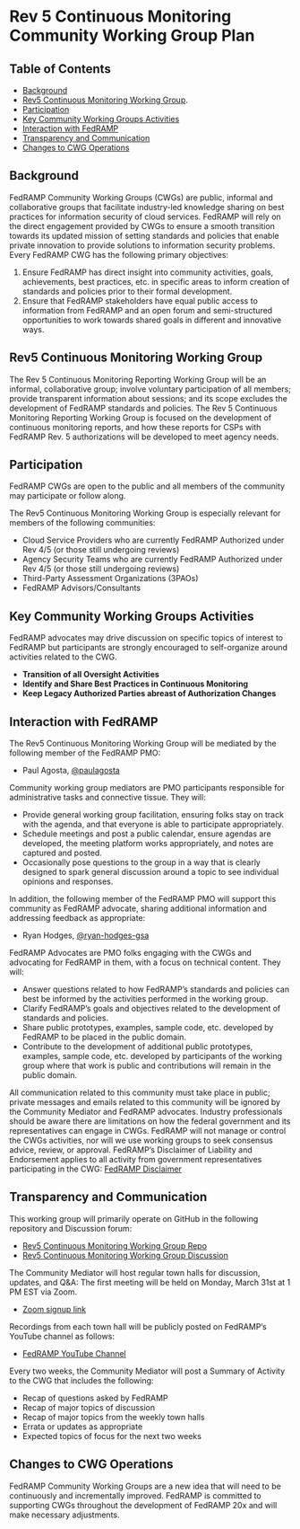 # Rev 5 Continuous Monitoring Community Working Group Plan

## Table of Contents 
- [Background](#background)
- [Rev5 Continuous Monitoring Working Group](#rev5-continuous-monitoring-working-group).  
- [Participation](#participation)
- [Key Community Working Groups Activities](#key-community-working-groups-activities)
- [Interaction with FedRAMP](#interaction-with-fedramp)
- [Transparency and Communication](#transparency-and-communication)
- [Changes to CWG Operations](#changes-to-cwg-operations)

## Background
FedRAMP Community Working Groups (CWGs) are public, informal and collaborative groups that facilitate industry-led knowledge sharing on best practices for information security of cloud services. FedRAMP will rely on the direct engagement provided by CWGs to ensure a smooth transition towards its updated mission of setting standards and policies that enable private innovation to provide solutions to information security problems.
Every FedRAMP CWG has the following primary objectives:
1. Ensure FedRAMP has direct insight into community activities, goals, achievements, best practices, etc. in specific areas to inform creation of standards and policies prior to their formal development.
1. Ensure that FedRAMP stakeholders have equal public access to information from FedRAMP and an open forum and semi-structured opportunities to work towards shared goals in different and innovative ways.

## Rev5 Continuous Monitoring Working Group
The Rev 5 Continuous Monitoring Reporting Working Group will be an informal, collaborative group; involve voluntary participation of all members; provide transparent information about sessions; and its scope excludes the development of FedRAMP standards and policies. The Rev 5 Continuous Monitoring Reporting Working Group is focused on the development of continuous monitoring reports, and how these reports for CSPs with FedRAMP Rev. 5 authorizations will be developed to meet agency needs.

## Participation
FedRAMP CWGs are open to the public and all members of the community may participate or follow along. 

The Rev5 Continuous Monitoring Working Group is especially relevant for members of the following communities:
- Cloud Service Providers who are currently FedRAMP Authorized under Rev 4/5 (or those still undergoing reviews)
- Agency Security Teams who are currently FedRAMP Authorized under Rev 4/5 (or those still undergoing reviews)  
- Third-Party Assessment Organizations (3PAOs)
- FedRAMP Advisors/Consultants 

## Key Community Working Groups Activities
FedRAMP advocates may drive discussion on specific topics of interest to FedRAMP but participants are strongly encouraged to self-organize around activities related to the CWG. 
  - **Transition of all Oversight Activities**
  - **Identify and Share Best Practices in Continuous Monitoring**
  - **Keep Legacy Authorized Parties abreast of Authorization Changes**
    
## Interaction with FedRAMP
The Rev5 Continuous Monitoring Working Group will be mediated by the following member of the FedRAMP PMO:
- Paul Agosta, [@paulagosta](https://www.github.com/paulagosta)

Community working group mediators are PMO participants responsible for administrative tasks and connective tissue. They will:
  - Provide general working group facilitation, ensuring folks stay on track with the agenda, and that everyone is able to participate appropriately.
  - Schedule meetings and post a public calendar, ensure agendas are developed, the meeting platform works appropriately, and notes are captured and posted.
  - Occasionally pose questions to the group in a way that is clearly designed to spark general discussion around a topic to see individual opinions and responses.

In addition, the following member of the FedRAMP PMO will support this community as FedRAMP advocate, sharing additional information and addressing feedback as appropriate:
- Ryan Hodges, [@ryan-hodges-gsa](https://www.github.com/ryan-hodges-gsa)

FedRAMP Advocates are PMO folks engaging with the CWGs and advocating for FedRAMP in them, with a focus on technical content. They will:
  - Answer questions related to how FedRAMP’s standards and policies can best be informed by the activities performed in the working group.
  - Clarify FedRAMP’s goals and objectives related to the development of standards and policies.
  - Share public prototypes, examples, sample code, etc. developed by FedRAMP to be placed in the public domain.
  - Contribute to the development of additional public prototypes, examples, sample code, etc. developed by participants of the working group where that work is public and contributions will remain in the public domain.

All communication related to this community must take place in public; private messages and emails related to this community will be ignored by the Community Mediator and FedRAMP advocates. Industry professionals should be aware there are limitations on how the federal government and its representatives can engage in CWGs. FedRAMP will not manage or control the CWGs activities, nor will we use working groups to seek consensus advice, review, or approval.
FedRAMP’s Disclaimer of Liability and Endorsement applies to all activity from government representatives participating in the CWG: [FedRAMP Disclaimer](https://fedramp.gov/disclaimer)

## Transparency and Communication
This working group will primarily operate on GitHub in the following repository and Discussion forum:
- [Rev5 Continuous Monitoring Working Group Repo](https://github.com/FedRAMP/rev5-continuous-monitoring)
- [Rev5 Continuous Monitoring Working Group Discussion](https://github.com/FedRAMP/rev5-continuous-monitoring/discussions)

The Community Mediator will host regular town halls for discussion, updates, and Q&A:
The first meeting will be held on Monday, March 31st at 1 PM EST via Zoom.  

- [Zoom signup link](https://gsa.zoomgov.com/meeting/register/m39vhY_hSl6YRBwwpRPdgw)

Recordings from each town hall will be publicly posted on FedRAMP’s YouTube channel as follows:
- [FedRAMP YouTube Channel](https://www.youtube.com/c/FedRAMP)

Every two weeks, the Community Mediator will post a Summary of Activity to the CWG that includes the following:
- Recap of questions asked by FedRAMP
- Recap of major topics of discussion
- Recap of major topics from the weekly town halls
- Errata or updates as appropriate
- Expected topics of focus for the next two weeks
  
## Changes to CWG Operations
FedRAMP Community Working Groups are a new idea that will need to be continuously and incrementally improved. FedRAMP is committed to supporting CWGs throughout the development of FedRAMP 20x and will make necessary adjustments.
